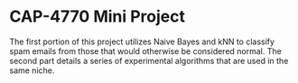 CAP-4770 Mini Project
==============================================================
The first portion of this project utilizes Naive Bayes and kNN to classify spam emails from those that would otherwise be considered normal. The second part details a series of experimental algorithms that are used in the same niche.
